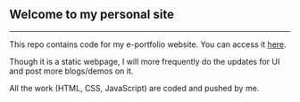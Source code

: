## Welcome to my personal site
---

This repo contains code for my e-portfolio website. You can access it [here](https://tuminguyen.github.io/hmnguyen.github.io/).

Though it is a static webpage, I will more frequently do the updates for UI and post more blogs/demos on it.

All the work (HTML, CSS, JavaScript) are coded and pushed by me.